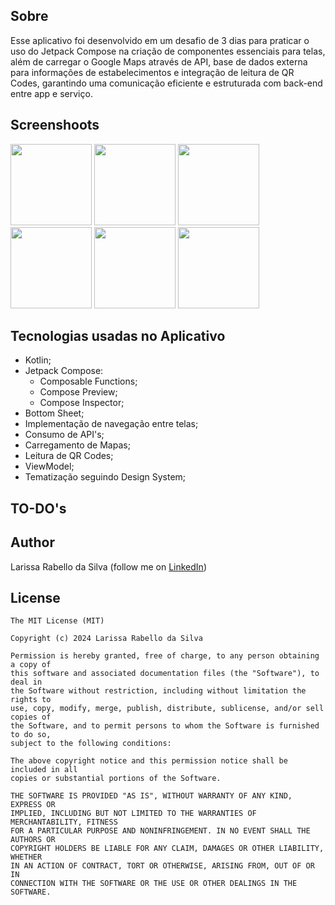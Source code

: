 ## Sobre
Esse aplicativo foi desenvolvido em um desafio de 3 dias para praticar o uso do Jetpack Compose na criação de componentes essenciais para telas, além de carregar o Google Maps através de API, base de dados externa para informações de estabelecimentos e integração de leitura de QR Codes, garantindo uma comunicação eficiente e estruturada com back-end entre app e serviço.

## Screenshoots
<img src="https://github.com/user-attachments/assets/d42c465e-b658-4dbe-8576-f22527d3fd5a" width="130">
<img src="https://github.com/user-attachments/assets/3b7c61af-2a60-4ef9-9c8f-05823613b89b" width="130">
<img src="https://github.com/user-attachments/assets/c472408e-d925-4d2e-bb0c-a2566e22d694" width="130">
<img src="https://github.com/user-attachments/assets/0e5d4282-0917-484c-ae2e-011dbbbefe88" width="130">
<img src="https://github.com/user-attachments/assets/8082446e-c1be-470d-8955-ed9ff10de003" width="130">
<img src="https://github.com/user-attachments/assets/32c93548-ca6d-4a34-af1f-94dc74b031e5" width="130">

## Tecnologias usadas no Aplicativo
* Kotlin;
* Jetpack Compose:
  * Composable Functions;
  * Compose Preview;
  * Compose Inspector;
* Bottom Sheet;
* Implementação de navegação entre telas;
* Consumo de API's;
* Carregamento de Mapas;
* Leitura de QR Codes;
* ViewModel;
* Tematização seguindo Design System;

## TO-DO's


## Author
Larissa Rabello da Silva (follow me on [LinkedIn](https://www.linkedin.com/in/larissa-rabello/))

## License
```
The MIT License (MIT)

Copyright (c) 2024 Larissa Rabello da Silva

Permission is hereby granted, free of charge, to any person obtaining a copy of
this software and associated documentation files (the "Software"), to deal in
the Software without restriction, including without limitation the rights to
use, copy, modify, merge, publish, distribute, sublicense, and/or sell copies of
the Software, and to permit persons to whom the Software is furnished to do so,
subject to the following conditions:

The above copyright notice and this permission notice shall be included in all
copies or substantial portions of the Software.

THE SOFTWARE IS PROVIDED "AS IS", WITHOUT WARRANTY OF ANY KIND, EXPRESS OR
IMPLIED, INCLUDING BUT NOT LIMITED TO THE WARRANTIES OF MERCHANTABILITY, FITNESS
FOR A PARTICULAR PURPOSE AND NONINFRINGEMENT. IN NO EVENT SHALL THE AUTHORS OR
COPYRIGHT HOLDERS BE LIABLE FOR ANY CLAIM, DAMAGES OR OTHER LIABILITY, WHETHER
IN AN ACTION OF CONTRACT, TORT OR OTHERWISE, ARISING FROM, OUT OF OR IN
CONNECTION WITH THE SOFTWARE OR THE USE OR OTHER DEALINGS IN THE SOFTWARE.
```
